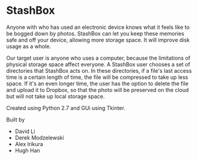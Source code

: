 # StashBox

Anyone with who has used an electronic device knows what it feels like to be bogged down by photos. StashBox can let you keep these memories safe and off your device, allowing more storage space. It will improve disk usage as a whole.

Our target user is anyone who uses a computer, because the limitations of physical storage space affect everyone. A StashBox user chooses a set of directories that StashBox acts on. In these directories, if a file's last access time is a certain length of time, the file will be compressed to take up less space. If it's an even longer time, the user has the option to delete the file and upload it to Dropbox, so that the photo will be preserved on the cloud but will not take up local storage space.

Created using Python 2.7 and GUi using Tkinter. 

Built by
* David Li
* Derek Modzelewski
* Alex Irikura
* Hugh Han

